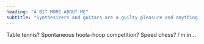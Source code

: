 ```yaml
---
heading: "A BIT MORE ABOUT ME"
subtitle: "Synthesizers and guitars are a guilty pleasure and anything competitive grabs my attention. Lover of people and animals. Especially cats."
---
```


Table tennis? Spontaneous hoola-hoop competition? Speed chess? I'm in...